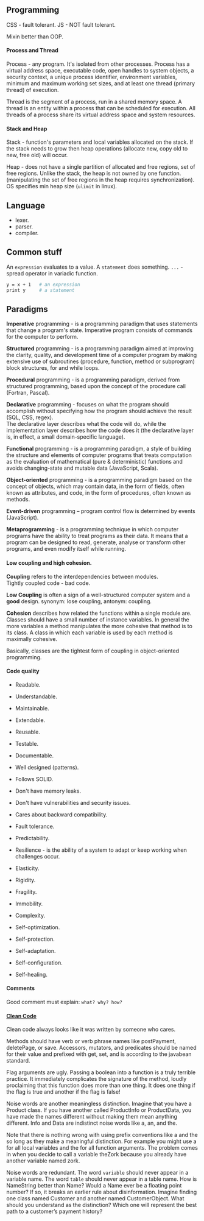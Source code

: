 Programming
-

CSS - fault tolerant.
JS - NOT fault tolerant.

Mixin better than OOP.

#### Process and Thread

Process - any program. It's isolated from other processes.
Process has a virtual address space, executable code, open handles to system objects,
a security context, a unique process identifier, environment variables,
minimum and maximum working set sizes, and at least one thread (primary thread) of execution.

Thread is the segment of a process, run in a shared memory space.
A thread is an entity within a process that can be scheduled for execution.
All threads of a process share its virtual address space and system resources.

#### Stack and Heap

Stack - function's parameters and local variables allocated on the stack.
If the stack needs to grow then heap operations (allocate new, copy old to new, free old) will occur.

Heap - does not have a single partition of allocated and free regions, set of free regions.
Unlike the stack, the heap is not owned by one function.
(manipulating the set of free regions in the heap requires synchronization).
OS specifies min heap size (`ulimit` in linux).

## Language

* lexer.
* parser.
* compiler.

## Common stuff

An `expression` evaluates to a value.
A `statement` does something.
`...` - spread operator in variadic function.

````sh
y = x + 1   # an expression
print y     # a statement
````

## Paradigms

**Imperative** programming - is a programming paradigm that uses statements that change a program's state.
Imperative program consists of commands for the computer to perform.

**Structured** programming - is a programming paradigm
aimed at improving the clarity, quality, and development time of a computer program
by making extensive use of subroutines (procedure, function, method or subprogram)
block structures, for and while loops.

**Procedural** programming - is a programming paradigm, derived from structured programming,
based upon the concept of the procedure call (Fortran, Pascal).

**Declarative** programming - focuses on what the program should accomplish
without specifying how the program should achieve the result (SQL, CSS, regex).
<br>The declarative layer describes what the code will do,
while the implementation layer describes how the code does it
(the declarative layer is, in effect, a small domain-specific language).

**Functional** programming - is a programming paradigm,
a style of building the structure and elements of computer programs
that treats computation as the evaluation of mathematical (pure & deterministic) functions
and avoids changing-state and mutable data (JavaScript, Scala).

**Object-oriented** programming - is a programming paradigm based on the concept of objects,
which may contain data, in the form of fields, often known as attributes,
and code, in the form of procedures, often known as methods.

**Event-driven** programming – program control flow is determined by events (JavaScript).

**Metaprogramming** - is a programming technique
in which computer programs have the ability to treat programs as their data.
It means that a program can be designed to read, generate, analyse or transform
other programs, and even modify itself while running.

#### Low coupling and high cohesion.

**Coupling** refers to the interdependencies between modules.
<br>Tightly coupled code - bad code.

**Low Coupling** is often a sign of a well-structured computer system and a **good** design.
synonym: lose coupling, antonym: coupling.

**Cohesion** describes how related the functions within a single module are.
<br>
Classes should have a small number of instance variables.
In general the more variables a method manipulates the more cohesive that method is to its class.
A class in which each variable is used by each method is maximally cohesive.

Basically, classes are the tightest form of coupling in object-oriented programming.

#### Code quality

* Readable.
* Understandable.
* Maintainable.
* Extendable.
* Reusable.
* Testable.
* Documentable.
* Well designed (patterns).
* Follows SOLID.
* Don't have memory leaks.
* Don't have vulnerabilities and security issues.
* Cares about backward compatibility.

* Fault tolerance.
* Predictability.
* Resilience - is the ability of a system to adapt or keep working when challenges occur.
* Elasticity.

* Rigidity.
* Fragility.
* Immobility.
* Complexity.

* Self-optimization.
* Self-protection.
* Self-adaptation.
* Self-configuration.
* Self-healing.

#### Comments

Good comment must explain: `what? why? how?`

#### [Clean Code](https://monosnap.com/file/9UGwycGbfCus8TRIXPjFWGsI2pKOKW)

Clean code always looks like it was written by someone who cares.

Methods should have verb or verb phrase names like postPayment, deletePage, or save.
Accessors, mutators, and predicates should be named for their value and prefixed
with get, set, and is according to the javabean standard.

Flag arguments are ugly. Passing a boolean into a function is a truly terrible practice.
It immediately complicates the signature of the method,
loudly proclaiming that this function does more than one thing.
It does one thing if the flag is true and another if the flag is false!

Noise words are another meaningless distinction.
Imagine that you have a Product class. If you have another called ProductInfo or ProductData,
you have made the names different without making them mean anything different.
Info and Data are indistinct noise words like a, an, and the.

Note that there is nothing wrong with using prefix conventions like a and the
so long as they make a meaningful distinction. For example you might use
a for all local variables and the for all function arguments.
The problem comes in when you decide to call a variable theZork
because you already have another variable named zork.

Noise words are redundant. The word `variable` should never appear in a variable name.
The word `table` should never appear in a table name. How is NameString better than Name?
Would a Name ever be a floating point number? If so, it breaks an earlier rule about disinformation.
Imagine finding one class named Customer and another named CustomerObject.
What should you understand as the distinction? Which one will represent the best path to a customer’s payment history?
